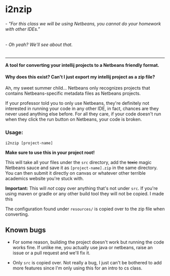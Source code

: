 # i2nzip
###### \- "For this class we will be using Netbeans, you cannot do your homework with other IDEs."

###### \- Oh yeah? We'll see about that.

<hr>

__A tool for converting your intellij projects to a Netbeans friendly format.__

#### Why does this exist? Can't I just export my intellij project as a zip file?

Ah, my sweet summer child... Netbeans only recognizes projects that contains 
Netbeans-specific metadata files as Netbeans projects. 

If your professor told you to only use Netbeans, they're definitely not interested 
in running your code in any other IDE, in fact, chances are they never used anything
else before. For all they care, if your code doesn't run when they click the run button on Netbeans,
your code is broken.

### Usage:

`i2nzip [project-name]`

**Make sure to use this in your project root!**

This will take all your files under the `src` directory, add the ~~toxic~~ magic Netbeans sauce
and save it as `[project-name].zip` in the same directory. You can then submit it directly on
canvas or whatever other terrible academics website you're stuck with.

**Important:** This will _not_ copy over anything that's not under `src`. If you're using
maven or gradle or any other build tool they will not be copied. I made this 

The configuration found under `resources/` is copied over to the zip file when converting.
## Known bugs

* For some reason, building the project doesn't work but running the code works fine.
If unlike me, you actually use java or netbeans, raise an issue or a pull request and we'll fix it.

* Only `src` is copied over. Not really a bug, I just can't be bothered to add more features
since I'm only using this for an intro to cs class.

